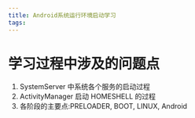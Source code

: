 ```yaml
---
title: Android系统运行环境启动学习
tags:
---
```


# 学习过程中涉及的问题点

1. SystemServer 中系统各个服务的启动过程
2. ActivityManager 启动 HOMESHELL 的过程
3. 各阶段的主要点:PRELOADER, BOOT, LINUX, Android
